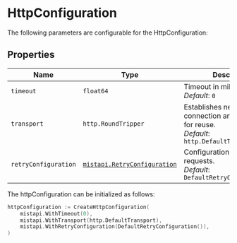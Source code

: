 
# HttpConfiguration

The following parameters are configurable for the HttpConfiguration:

## Properties

| Name | Type | Description |
|  --- | --- | --- |
| `timeout` | `float64` | Timeout in milliseconds.<br>*Default*: `0` |
| `transport` | `http.RoundTripper` | Establishes network connection and caches them for reuse.<br>*Default*: `http.DefaultTransport` |
| `retryConfiguration` | [`mistapi.RetryConfiguration`](retry-configuration.md) | Configurations to retry requests.<br>*Default*: `DefaultRetryConfiguration()` |

The httpConfiguration can be initialized as follows:

```go
httpConfiguration := CreateHttpConfiguration(
    mistapi.WithTimeout(0),
    mistapi.WithTransport(http.DefaultTransport),
    mistapi.WithRetryConfiguration(DefaultRetryConfiguration()),
)
```

